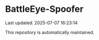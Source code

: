 # BattleEye-Spoofer

Last updated: 2025-07-07 16:23:14

This repository is automatically maintained.
